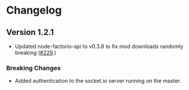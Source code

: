 Changelog
=========

Version 1.2.1
-------------

- Updated node-factorio-api to v0.3.8 to fix mod downloads randomly breaking
  ([#229][#229].)

[#229]: https://github.com/clusterio/factorioClusterio/issues/229

### Breaking Changes

- Added authentication to the socket.io server running on the master.
